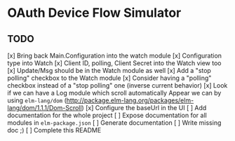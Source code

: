 # OAuth Device Flow Simulator


## TODO

[x] Bring back Main.Configuration into the watch module
    [x] Configuration type into Watch
    [x] Client ID, polling, Client Secret into the Watch view too
    [x] Update/Msg should be in the Watch module as well
[x] Add a "stop polling" checkbox to the Watch module
[x] Consider having a "polling" checkbox instead of a "stop polling" one (inverse current behavior)
[x] Look if we can have a Log module which scroll automatically
    Appear we can by using `elm-lang/dom` (http://package.elm-lang.org/packages/elm-lang/dom/1.1.1/Dom-Scroll)
[x] Configure the baseUrl in the UI
[ ] Add documentation for the whole project
    [ ] Expose documentation for all modules in `elm-package.json`
    [ ] Generate documentation
    [ ] Write missing doc ;)
    [ ] Complete this README
